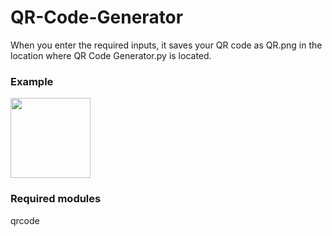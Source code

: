 # QR-Code-Generator

When you enter the required inputs, it saves your QR code as QR.png in the location where QR Code Generator.py is located.

### Example

<img width=128 src="https://media.discordapp.net/attachments/872416298615857182/1001788960885977118/QR.png"/>

### Required modules

qrcode
